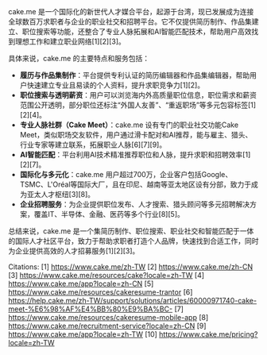 cake.me 是一个国际化的新世代人才媒合平台，起源于台湾，现已发展成为连接全球数百万求职者与企业的职业社交和招聘平台。它不仅提供简历制作、作品集建立、职位搜索等功能，还整合了专业人脉拓展和AI智能匹配技术，帮助用户高效找到理想工作和建立职业网络[1][2][3]。

具体来说，cake.me 的主要特点和服务包括：

- **履历与作品集制作**：平台提供专利认证的简历编辑器和作品集编辑器，帮助用户快速建立专业且易读的个人资料，提升求职竞争力[1][2]。
- **职位搜索与透明薪资**：用户可以浏览海内外高质量职位信息，职位需求和薪资范围公开透明，部分职位还标注“外国人友善”、“重返职场”等多元包容标签[1][2][4]。
- **专业人脉社群（Cake Meet）**：cake.me 设有专门的职业社交功能Cake Meet，类似职场交友软件，用户通过滑卡配对和AI推荐，能与雇主、猎头、行业专家等建立联系，拓展职业人脉[6][7][9]。
- **AI智能匹配**：平台利用AI技术精准推荐职位和人脉，提升求职和招聘效率[1][2][7]。
- **国际化与多元化**：cake.me 用户超过700万，企业客户包括Google、TSMC、L'Oréal等国际大厂，且在印尼、越南等亚太地区设有分部，致力于成为亚太人才枢纽[3][8]。
- **企业招聘服务**：为企业提供职位发布、人才搜索、猎头顾问等多元招聘解决方案，覆盖IT、半导体、金融、医药等多个行业[8][5]。

总结来说，cake.me 是一个集简历制作、职位搜索、职业社交和智能匹配于一体的国际人才社区平台，致力于帮助求职者打造个人品牌，快速找到合适工作，同时为企业提供高效的人才招募服务[1][2][3]。

Citations:
[1] https://www.cake.me/zh-TW
[2] https://www.cake.me/zh-CN
[3] https://www.cake.me/resources/cake?locale=zh-TW
[4] https://www.cake.me/app?locale=zh-CN
[5] https://www.cake.me/resources/cakeresume-trantor
[6] https://help.cake.me/zh-TW/support/solutions/articles/60000971740-cake-meet-%E6%98%AF%E4%BB%80%E9%BA%BC-
[7] https://www.cake.me/resources/cakeresume-mobile-app
[8] https://www.cake.me/recruitment-service?locale=zh-CN
[9] https://www.cake.me/app?locale=zh-TW
[10] https://www.cake.me/pricing?locale=zh-TW
